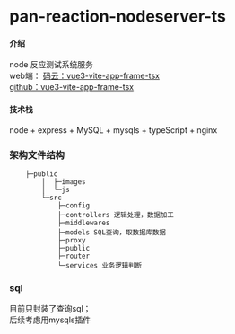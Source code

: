 # pan-reaction-nodeserver-ts

#### 介绍
node 反应测试系统服务   
web端： 
[码云：vue3-vite-app-frame-tsx](https://gitee.com/PanJianHua/vue3-vite-app-frame-tsx)   
[github：vue3-vite-app-frame-tsx](https://github.com/panjianhua199206/vue3-vite-app-frame-tsx)  

#### 技术栈
node + express + MySQL + mysqls + typeScript + nginx

### 架构文件结构
```
    ├─public
        │  ├─images
        │  └─js
        └─src
            ├─config
            ├─controllers 逻辑处理，数据加工
            ├─middlewares 
            ├─models SQL查询，取数据库数据
            ├─proxy
            ├─public
            ├─router
            └─services 业务逻辑判断

```

### sql
目前只封装了查询sql；   
后续考虑用mysqls插件